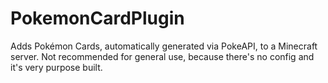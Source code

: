 # PokemonCardPlugin

Adds Pokémon Cards, automatically generated via PokeAPI, to a Minecraft server. Not recommended for general use, because there's no config and it's very purpose built.

